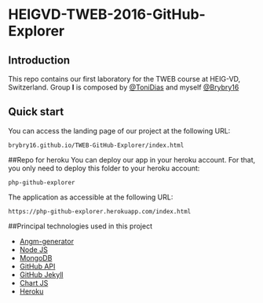 # HEIGVD-TWEB-2016-GitHub-Explorer

## Introduction

This repo contains our first laboratory for the TWEB course at HEIG-VD, Switzerland.
Group **I** is composed by [@ToniDias](http://github.com/ToniDias/) and myself [@Brybry16](http://github.com/Brybry16/)

## Quick start

You can access the landing page of our project at the following URL:

```
brybry16.github.io/TWEB-GitHub-Explorer/index.html
```

##Repo for heroku
You can deploy our app in your heroku account. For that, you only need to deploy this folder to your heroku account:

```
php-github-explorer
```

The application as accessible at the following URL:

```
https://php-github-explorer.herokuapp.com/index.html
```

##Principal technologies used in this project

- [Angm-generator](http://github.com/newaeonweb/generator-angm)
- [Node JS](http://nodejs.org/en/)
- [MongoDB](http://docs.mongodb.com/)
- [GitHub API](http://developer.github.com/v3/)
- [GitHub Jekyll](http://jekyllrb.com/)
- [Chart JS](http://www.chartjs.org/)
- [Heroku](http://www.heroku.com)